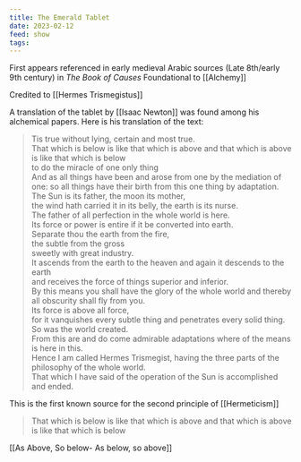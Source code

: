 ```yaml
---
title: The Emerald Tablet
date: 2023-02-12
feed: show
tags:
---
```


First appears referenced in early medieval Arabic sources (Late 8th/early 9th century) in *The Book of Causes*
Foundational to [[Alchemy]] 

Credited to [[Hermes Trismegistus]] 

A translation of the tablet by [[Isaac Newton]] was found among his alchemical papers. Here is his translation of the text:

>Tis true without lying, certain and most true.  
    That which is below is like that which is above and that which is above is like that which is below  
	to do the miracle of one only thing  
	And as all things have been and arose from one by the mediation of one: so all things have their birth from this one thing by adaptation.  
	The Sun is its father, the moon its mother,  
	the wind hath carried it in its belly, the earth is its nurse.  
	The father of all perfection in the whole world is here.  
	Its force or power is entire if it be converted into earth.  
	Separate thou the earth from the fire,  
	the subtle from the gross  
	sweetly with great industry.  
	It ascends from the earth to the heaven and again it descends to the earth  
	and receives the force of things superior and inferior.  
	By this means you shall have the glory of the whole world and thereby all obscurity shall fly from you.  
	Its force is above all force,  
	for it vanquishes every subtle thing and penetrates every solid thing.  
	So was the world created.  
	From this are and do come admirable adaptations where of the means is here in this.  
	Hence I am called Hermes Trismegist, having the three parts of the philosophy of the whole world.  
	That which I have said of the operation of the Sun is accomplished and ended.

This is the first known source for the second principle of [[Hermeticism]] 
>That which is below is like that which is above and that which is above is like that which is below  

[[As Above, So below- As below, so above]]
